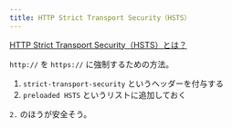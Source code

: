 ```yaml
---
title: HTTP Strict Transport Security（HSTS）
---
```


[HTTP Strict Transport Security（HSTS）とは？](https://zenn.dev/ak/articles/dfaa9e01b374a0)

`http://` を `https://` に強制するための方法。

1. `strict-transport-security` というヘッダーを付与する
2. `preloaded HSTS` というリストに追加しておく

`2.` のほうが安全そう。
